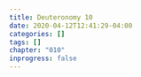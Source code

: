 ```yaml
---
title: Deuteronomy 10
date: 2020-04-12T12:41:29-04:00
categories: []
tags: []
chapter: "010"
inprogress: false
---
```


